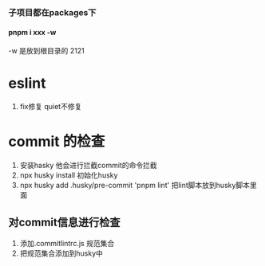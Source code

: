 ### 子项目都在packages下


#### pnpm i xxx -w

-w 是放到根目录的
2121
# eslint
1.  fix修复  quiet不修复 

# commit 的检查
1. 安装hasky 他会进行拦截commit的命令拦截
2. npx husky install 初始化husky
3. npx husky add .husky/pre-commit 'pnpm lint' 把lint脚本放到husky脚本里面
## 对commit信息进行检查
1. 添加.commitlintrc.js 规范集合
2. 把规范集合添加到husky中